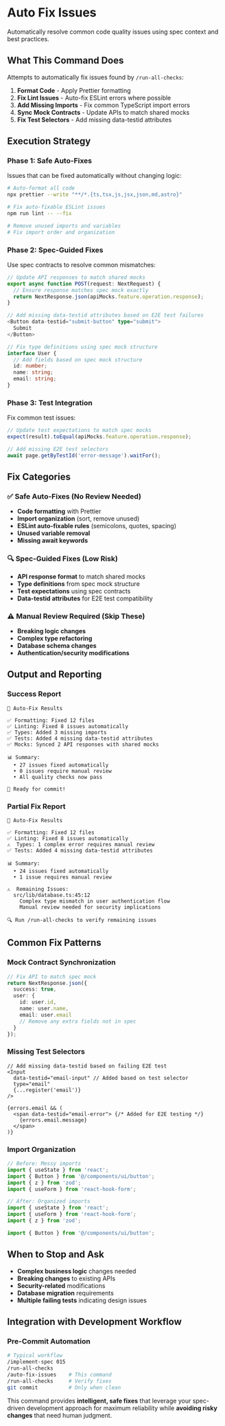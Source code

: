 # Auto Fix Issues

Automatically resolve common code quality issues using spec context and best practices.

## What This Command Does

Attempts to automatically fix issues found by `/run-all-checks`:

1. **Format Code** - Apply Prettier formatting
2. **Fix Lint Issues** - Auto-fix ESLint errors where possible
3. **Add Missing Imports** - Fix common TypeScript import errors
4. **Sync Mock Contracts** - Update APIs to match shared mocks
5. **Fix Test Selectors** - Add missing data-testid attributes

## Execution Strategy

### Phase 1: Safe Auto-Fixes
Issues that can be fixed automatically without changing logic:

```bash
# Auto-format all code
npx prettier --write "**/*.{ts,tsx,js,jsx,json,md,astro}"

# Fix auto-fixable ESLint issues
npm run lint -- --fix

# Remove unused imports and variables
# Fix import order and organization
```

### Phase 2: Spec-Guided Fixes
Use spec contracts to resolve common mismatches:

```typescript
// Update API responses to match shared mocks
export async function POST(request: NextRequest) {
  // Ensure response matches spec mock exactly
  return NextResponse.json(apiMocks.feature.operation.response);
}

// Add missing data-testid attributes based on E2E test failures
<Button data-testid="submit-button" type="submit">
  Submit
</Button>

// Fix type definitions using spec mock structure
interface User {
  // Add fields based on spec mock structure
  id: number;
  name: string;
  email: string;
}
```

### Phase 3: Test Integration
Fix common test issues:

```typescript
// Update test expectations to match spec mocks
expect(result).toEqual(apiMocks.feature.operation.response);

// Add missing E2E test selectors
await page.getByTestId('error-message').waitFor();
```

## Fix Categories

### ✅ Safe Auto-Fixes (No Review Needed)
- **Code formatting** with Prettier
- **Import organization** (sort, remove unused)
- **ESLint auto-fixable rules** (semicolons, quotes, spacing)
- **Unused variable removal**
- **Missing await keywords**

### 🔍 Spec-Guided Fixes (Low Risk)
- **API response format** to match shared mocks
- **Type definitions** from spec mock structure
- **Test expectations** using spec contracts
- **Data-testid attributes** for E2E test compatibility

### ⚠️ Manual Review Required (Skip These)
- **Breaking logic changes**
- **Complex type refactoring** 
- **Database schema changes**
- **Authentication/security modifications**

## Output and Reporting

### Success Report
```
🔧 Auto-Fix Results

✅ Formatting: Fixed 12 files
✅ Linting: Fixed 8 issues automatically
✅ Types: Added 3 missing imports
✅ Tests: Added 4 missing data-testid attributes
✅ Mocks: Synced 2 API responses with shared mocks

📊 Summary:
  • 27 issues fixed automatically
  • 0 issues require manual review
  • All quality checks now pass

🚀 Ready for commit!
```

### Partial Fix Report
```
🔧 Auto-Fix Results

✅ Formatting: Fixed 12 files
✅ Linting: Fixed 8 issues automatically  
⚠️  Types: 1 complex error requires manual review
✅ Tests: Added 4 missing data-testid attributes

📊 Summary:
  • 24 issues fixed automatically
  • 1 issue requires manual review
  
⚠️  Remaining Issues:
  src/lib/database.ts:45:12
    Complex type mismatch in user authentication flow
    Manual review needed for security implications

🔍 Run /run-all-checks to verify remaining issues
```

## Common Fix Patterns

### Mock Contract Synchronization
```typescript
// Fix API to match spec mock
return NextResponse.json({
  success: true,
  user: {
    id: user.id,
    name: user.name,
    email: user.email
    // Remove any extra fields not in spec
  }
});
```

### Missing Test Selectors
```tsx
// Add missing data-testid based on failing E2E test
<Input 
  data-testid="email-input" // Added based on test selector
  type="email"
  {...register('email')}
/>

{errors.email && (
  <span data-testid="email-error"> {/* Added for E2E testing */}
    {errors.email.message}
  </span>
)}
```

### Import Organization
```typescript
// Before: Messy imports
import { useState } from 'react';
import { Button } from '@/components/ui/button';
import { z } from 'zod';
import { useForm } from 'react-hook-form';

// After: Organized imports
import { useState } from 'react';
import { useForm } from 'react-hook-form';
import { z } from 'zod';

import { Button } from '@/components/ui/button';
```

## When to Stop and Ask

- **Complex business logic** changes needed
- **Breaking changes** to existing APIs
- **Security-related** modifications
- **Database migration** requirements
- **Multiple failing tests** indicating design issues

## Integration with Development Workflow

### Pre-Commit Automation
```bash
# Typical workflow
/implement-spec 015
/run-all-checks
/auto-fix-issues    # This command
/run-all-checks     # Verify fixes
git commit          # Only when clean
```

This command provides **intelligent, safe fixes** that leverage your spec-driven development approach for maximum reliability while **avoiding risky changes** that need human judgment.